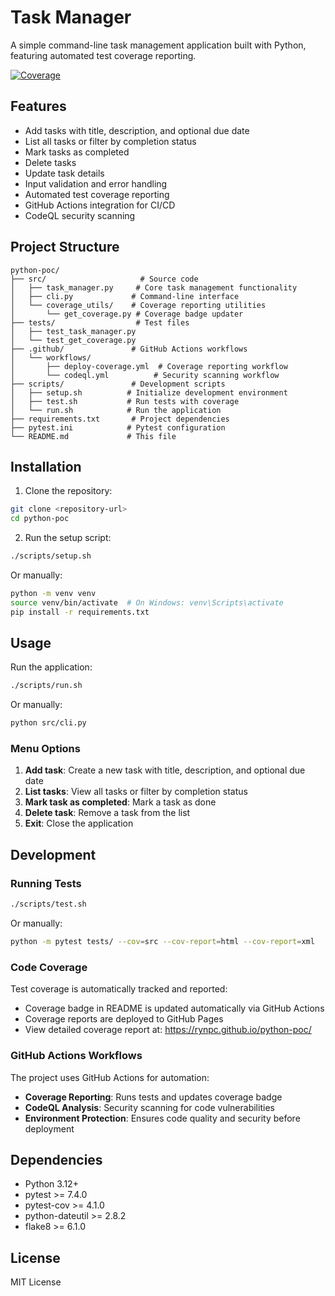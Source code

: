 # Task Manager

A simple command-line task management application built with Python, featuring automated test coverage reporting.

[![Coverage](https://img.shields.io/badge/coverage-50%25-brightgreen.svg)](https://rynpc.github.io/python-poc/)

## Features

- Add tasks with title, description, and optional due date
- List all tasks or filter by completion status
- Mark tasks as completed
- Delete tasks
- Update task details
- Input validation and error handling
- Automated test coverage reporting
- GitHub Actions integration for CI/CD
- CodeQL security scanning

## Project Structure

```
python-poc/
├── src/                     # Source code
│   ├── task_manager.py     # Core task management functionality
│   ├── cli.py             # Command-line interface
│   └── coverage_utils/    # Coverage reporting utilities
│       └── get_coverage.py # Coverage badge updater
├── tests/                  # Test files
│   ├── test_task_manager.py
│   └── test_get_coverage.py
├── .github/               # GitHub Actions workflows
│   └── workflows/
│       ├── deploy-coverage.yml  # Coverage reporting workflow
│       └── codeql.yml          # Security scanning workflow
├── scripts/               # Development scripts
│   ├── setup.sh          # Initialize development environment
│   ├── test.sh           # Run tests with coverage
│   └── run.sh            # Run the application
├── requirements.txt       # Project dependencies
├── pytest.ini            # Pytest configuration
└── README.md             # This file
```

## Installation

1. Clone the repository:
```bash
git clone <repository-url>
cd python-poc
```

2. Run the setup script:
```bash
./scripts/setup.sh
```

Or manually:
```bash
python -m venv venv
source venv/bin/activate  # On Windows: venv\Scripts\activate
pip install -r requirements.txt
```

## Usage

Run the application:
```bash
./scripts/run.sh
```

Or manually:
```bash
python src/cli.py
```

### Menu Options

1. **Add task**: Create a new task with title, description, and optional due date
2. **List tasks**: View all tasks or filter by completion status
3. **Mark task as completed**: Mark a task as done
4. **Delete task**: Remove a task from the list
5. **Exit**: Close the application

## Development

### Running Tests

```bash
./scripts/test.sh
```

Or manually:
```bash
python -m pytest tests/ --cov=src --cov-report=html --cov-report=xml
```

### Code Coverage

Test coverage is automatically tracked and reported:
- Coverage badge in README is updated automatically via GitHub Actions
- Coverage reports are deployed to GitHub Pages
- View detailed coverage report at: https://rynpc.github.io/python-poc/

### GitHub Actions Workflows

The project uses GitHub Actions for automation:
- **Coverage Reporting**: Runs tests and updates coverage badge
- **CodeQL Analysis**: Security scanning for code vulnerabilities
- **Environment Protection**: Ensures code quality and security before deployment

## Dependencies

- Python 3.12+
- pytest >= 7.4.0
- pytest-cov >= 4.1.0
- python-dateutil >= 2.8.2
- flake8 >= 6.1.0

## License

MIT License